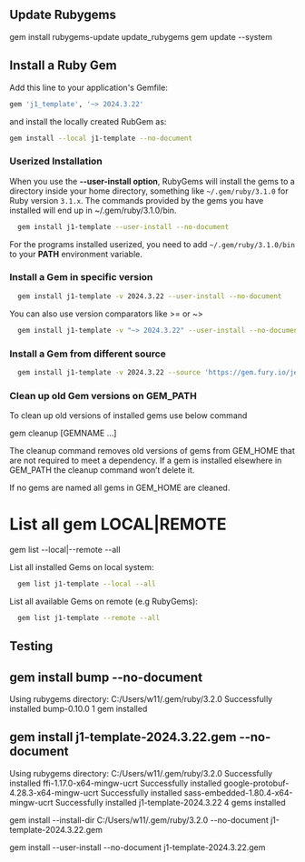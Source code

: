 ## Update Rubygems

gem install rubygems-update
update_rubygems
gem update --system


## Install a Ruby Gem

Add this line to your application's Gemfile:

``` ruby
gem 'j1_template', '~> 2024.3.22'
```

and install the locally created RubGem as:

``` sh
gem install --local j1-template --no-document
```

### Userized Installation

When you use the **--user-install option**, RubyGems will install the gems
to a directory inside your home directory, something like `~/.gem/ruby/3.1.0`
for Ruby version `3.1.x`. The commands provided by the gems you have installed
will end up in ~/.gem/ruby/3.1.0/bin.

``` sh
  gem install j1-template --user-install --no-document
```

For the programs installed userized, you need to add `~/.gem/ruby/3.1.0/bin`
to your **PATH** environment variable.

### Install a Gem in specific version

``` sh
  gem install j1-template -v 2024.3.22 --user-install --no-document
```

You can also use version comparators like >= or ~>

``` sh
  gem install j1-template -v "~> 2024.3.22" --user-install --no-document
```

### Install a Gem from different source

``` sh
  gem install j1-template -v 2024.3.22 --source 'https://gem.fury.io/jekyll-one-org/' --user-install --no-document
```


### Clean up old Gem versions on GEM_PATH

To clean up old versions of installed gems use below command

  gem cleanup [GEMNAME …]

The cleanup command removes old versions of gems from GEM_HOME that are not
required to meet a dependency. If a gem is installed elsewhere in GEM_PATH
the cleanup command won’t delete it.

If no gems are named all gems in GEM_HOME are cleaned.


# List all gem LOCAL|REMOTE

gem list <gem-name> --local|--remote --all

List all installed Gems on local system:

``` sh
  gem list j1-template --local --all
```

List all available Gems on remote (e.g RubyGems):

``` sh
  gem list j1-template --remote --all
```

Testing
--------------------------------------------------------------------------------
gem install bump --no-document
--
Using rubygems directory: C:/Users/w11/.gem/ruby/3.2.0
Successfully installed bump-0.10.0
1 gem installed

gem install j1-template-2024.3.22.gem --no-document
--
Using rubygems directory: C:/Users/w11/.gem/ruby/3.2.0
Successfully installed ffi-1.17.0-x64-mingw-ucrt
Successfully installed google-protobuf-4.28.3-x64-mingw-ucrt
Successfully installed sass-embedded-1.80.4-x64-mingw-ucrt
Successfully installed j1-template-2024.3.22
4 gems installed



gem install --install-dir C:/Users/w11/.gem/ruby/3.2.0 --no-document j1-template-2024.3.22.gem

gem install --user-install --no-document j1-template-2024.3.22.gem
